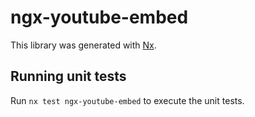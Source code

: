 # ngx-youtube-embed

This library was generated with [Nx](https://nx.dev).

## Running unit tests

Run `nx test ngx-youtube-embed` to execute the unit tests.
